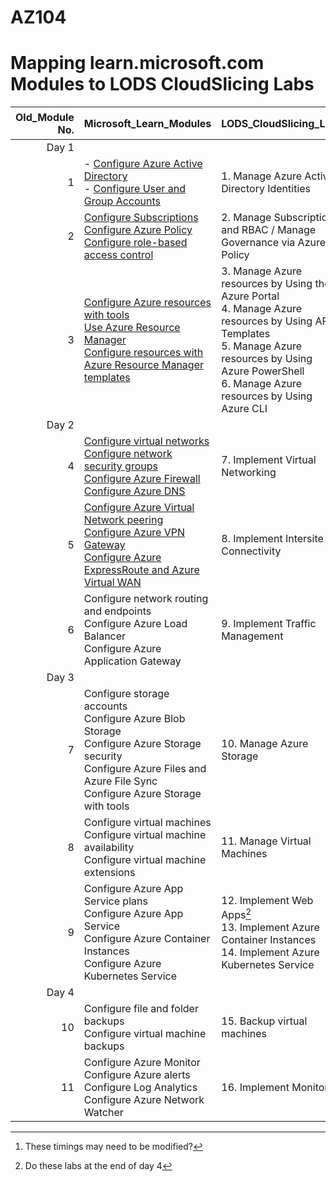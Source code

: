 # AZ104
# Mapping learn.microsoft.com Modules to LODS CloudSlicing Labs


|Old_Module No.|Microsoft_Learn_Modules | LODS_CloudSlicing_Labs |Expected_Lab Duration[^1] |
|---:|---|---|---|
|Day 1|
|1|- [Configure Azure Active Directory](https://learn.microsoft.com/en-us/training/modules/configure-azure-active-directory/)<BR>- [Configure User and Group Accounts](https://learn.microsoft.com/en-us/training/modules/configure-user-group-accounts/)|1.	Manage Azure Active Directory Identities |1 Hour|
|2|[Configure Subscriptions](https://learn.microsoft.com/en-us/training/modules/configure-subscriptions/)<br>[Configure Azure Policy](https://learn.microsoft.com/en-us/training/modules/configure-azure-policy/)<br>[Configure role-based access control](https://learn.microsoft.com/en-us/training/modules/configure-role-based-access-control/)|2.	Manage Subscriptions and RBAC / Manage Governance via Azure Policy |1 hour, 20 minutes|  
|3|[Configure Azure resources with tools](https://learn.microsoft.com/en-us/training/modules/configure-azure-resources-tools/)<BR>[Use Azure Resource Manager](https://learn.microsoft.com/en-us/training/modules/use-azure-resource-manager/)<BR>[Configure resources with Azure Resource Manager templates](https://learn.microsoft.com/en-us/training/modules/configure-resources-arm-templates/)|3.	Manage Azure resources by Using the Azure Portal <br>4.	Manage Azure resources by Using ARM Templates <br>5.	Manage Azure resources by Using Azure PowerShell<br>6.	Manage Azure resources by Using Azure CLI|40 minutes<br>40 minutes<br>30 minutes<br>40 Minutes|
|Day 2|
|4|[Configure virtual networks](https://learn.microsoft.com/en-us/training/modules/configure-virtual-networks/)<BR>[Configure network security groups](https://learn.microsoft.com/en-us/training/modules/configure-network-security-groups/)<BR>[Configure Azure Firewall](https://learn.microsoft.com/en-us/training/modules/configure-azure-firewall/)<BR>[Configure Azure DNS](https://learn.microsoft.com/en-us/training/modules/configure-azure-dns/)|7.	Implement Virtual Networking|1 hour, 30 minutes|
|5|[Configure Azure Virtual Network peering](https://learn.microsoft.com/en-us/training/modules/configure-vnet-peering/)<BR>[Configure Azure VPN Gateway](https://learn.microsoft.com/en-us/training/modules/configure-vpn-gateway/)<BR>[Configure Azure ExpressRoute and Azure Virtual WAN](https://learn.microsoft.com/en-us/training/modules/configure-expressroute-virtual-wan/)|8.	Implement Intersite Connectivity|1 hour|
|6|Configure network routing and endpoints<BR>Configure Azure Load Balancer<BR>Configure Azure Application Gateway|9.	Implement Traffic Management|1 Hour|
|Day 3|
|7|Configure storage accounts<BR>Configure Azure Blob Storage<BR>Configure Azure Storage security<BR>Configure Azure Files and Azure File Sync<BR>Configure Azure Storage with tools|10.	Manage Azure Storage|1 Hour|
|8|Configure virtual machines<BR>Configure virtual machine availability<BR>Configure virtual machine extensions|11.	Manage Virtual Machines|1 hour, 30 minutes|
|9|Configure Azure App Service plans<BR>Configure Azure App Service<BR>Configure Azure Container Instances<BR>Configure Azure Kubernetes Service|12.	Implement Web Apps[^2]<br>13.	Implement Azure Container Instances<br>14.	Implement Azure Kubernetes Service|40 Minutes<br>40 Minutes<br>1 Hour|
|Day 4|
|10|Configure file and folder backups<BR>Configure virtual machine backups|15.	Backup virtual machines|1 Hour|
|11|Configure Azure Monitor<BR>Configure Azure alerts<BR>Configure Log Analytics<BR>Configure Azure Network Watcher|16.	Implement Monitoring|1 Hour|

[^1]: These timings may need to be modified?  
[^2]: Do these labs at the end of day 4

